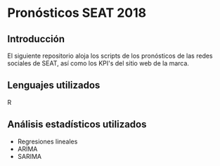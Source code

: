 # Pronósticos SEAT 2018

## Introducción

El siguiente repositorio aloja los scripts de los pronósticos de 
las redes sociales de SEAT, así como los KPI's del sitio web de la marca.

## Lenguajes utilizados
R

## Análisis estadísticos utilizados

+ Regresiones lineales
+ ARIMA
+ SARIMA





